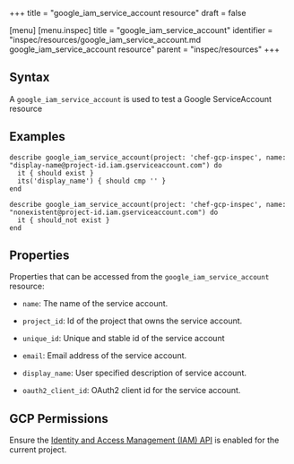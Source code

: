 +++
title = "google_iam_service_account resource"
draft = false

[menu]
  [menu.inspec]
    title = "google_iam_service_account"
    identifier = "inspec/resources/google_iam_service_account.md google_iam_service_account resource"
    parent = "inspec/resources"
+++


## Syntax
A `google_iam_service_account` is used to test a Google ServiceAccount resource

## Examples
```
describe google_iam_service_account(project: 'chef-gcp-inspec', name: "display-name@project-id.iam.gserviceaccount.com") do
  it { should exist }
  its('display_name') { should cmp '' }
end

describe google_iam_service_account(project: 'chef-gcp-inspec', name: "nonexistent@project-id.iam.gserviceaccount.com") do
  it { should_not exist }
end
```

## Properties
Properties that can be accessed from the `google_iam_service_account` resource:


  * `name`: The name of the service account.

  * `project_id`: Id of the project that owns the service account.

  * `unique_id`: Unique and stable id of the service account

  * `email`: Email address of the service account.

  * `display_name`: User specified description of service account.

  * `oauth2_client_id`: OAuth2 client id for the service account.


## GCP Permissions

Ensure the [Identity and Access Management (IAM) API](https://console.cloud.google.com/apis/library/iam.googleapis.com/) is enabled for the current project.
